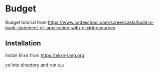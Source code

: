 # Budget

Budget tutorial from https://www.codeschool.com/screencasts/build-a-bank-statement-cli-application-with-elixir#resources

## Installation

Install Elixir from https://elixir-lang.org

cd into directory and run `mix`
